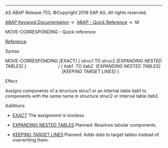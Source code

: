   

* * *

AS ABAP Release 753, ©Copyright 2019 SAP AG. All rights reserved.

[ABAP Keyword Documentation](javascript:call_link\('abenabap.htm'\)) →  [ABAP - Quick Reference](javascript:call_link\('abenabap_shortref.htm'\)) →  M

MOVE-CORRESPONDING - Quick reference

[Reference](javascript:call_link\('abapmove-corresponding.htm'\))

Syntax

MOVE-CORRESPONDING *\[*EXACT*\]* *{* struc1 TO struc2 *\[*EXPANDING NESTED TABLES*\]* *}*
                         *|* *{* itab1  TO itab2  *\[*EXPANDING NESTED TABLES*\]*
                                              *\[*KEEPING TARGET LINES*\]* *}*.

Effect

Assigns components of a structure struc1 or an internal table itab1 to components with the same name in structure struc2 or internal table itab2.

Additions

-   [EXACT](javascript:call_link\('abapmove_exact.htm'\))
    The assignment is lossless.
    
-   [EXPANDING NESTED TABLES](javascript:call_link\('abapmove-corresponding_structure.htm'\))
    Planned: Resolves tabular components.
    
-   [KEEPING TARGET LINES](javascript:call_link\('abapmove-corresponding_itab.htm'\))
    Planned: Adds data to target tables instead of overwriting them.